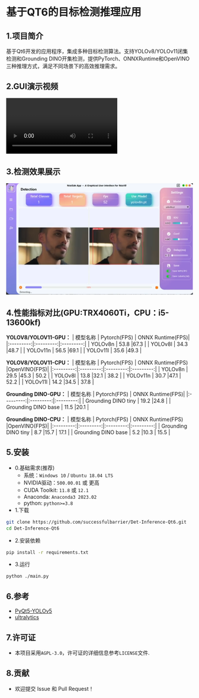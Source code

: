 # 基于QT6的目标检测推理应用
## 1.项目简介
基于Qt6开发的应用程序，集成多种目标检测算法。支持YOLOv8/YOLOv11闭集检测和Grounding DINO开集检测，提供PyTorch、ONNXRuntime和OpenVINO三种推理方式，满足不同场景下的高效推理需求。

## 2.GUI演示视频
![gui](img/cover.mp4)

## 3.检测效果展示
![gui](img/det.png)

## 4.性能指标对比(GPU:TRX4060Ti，CPU：i5-13600kf)
**YOLOV8/YOLOV11-GPU：**
| 模型名称	| Pytorch(FPS) | ONNX Runtime(FPS)|
|:---------:|:---------:|:---------:|
| YOLOv8n	| 53.8	    |67.3        |
| YOLOv8l	| 34.3      |48.7        |
| YOLOv11n	| 56.5      |69.1        |
| YOLOv11l	| 35.6      |49.3        | 

**YOLOV8/YOLOV11-CPU：**
| 模型名称	 | Pytorch(FPS) | ONNX Runtime(FPS) |OpenVINO(FPS)|
|:---------:|:---------:|:---------:|:---------:|
| YOLOv8n	| 29.5	    |45.3       |	50.2    |
| YOLOv8l	| 13.8	    |32.1       | 	38.2    |
| YOLOv11n	| 30.7	    |47.1       |	52.2    |
| YOLOv11l	| 14.2	    |34.5       | 	37.8    |

**Grounding DINO-GPU：**
| 模型名称	| Pytorch(FPS) | ONNX Runtime(FPS)|
|:---------:|:---------:|:---------:|
| Grounding DINO tiny	| 19.2      |24.8        |
| Grounding DINO base	| 11.5	    |20.1        |

**Grounding DINO-CPU：**
| 模型名称	 | Pytorch(FPS) | ONNX Runtime(FPS) |OpenVINO(FPS)|
|:---------:|:---------:|:---------:|:---------:|
| Grounding DINO tiny	| 8.7	    |15.7        |	17.1	|
| Grounding DINO base	| 5.2	    |10.3        | 	15.5    |


## 5.安装
- 0.基础需求(推荐)
  - 系统：`Windows 10` / `Ubuntu 18.04 LTS`	
  - NVIDIA驱动：`500.00.01` 或 更高
  - CUDA Toolkit:	`11.8` 或 `12.1`
  - Anaconda: `Anaconda3 2023.02`
  - python: `python>=3.8` 
- 1.下载
```bash
git clone https://github.com/successfulbarrier/Det-Inference-Qt6.git
cd Det-Inference-Qt6
```
- 2.安装依赖
```bash
pip install -r requirements.txt
```
- 3.运行
```bash
python ./main.py
```
## 6.参考
- [PyQt5-YOLOv5](https://github.com/Javacr/PyQt5-YOLOv5)
- [ultralytics](https://github.com/ultralytics/ultralytics)
## 7.许可证
- 本项目采用`AGPL-3.0`，许可证的详细信息参考`LICENSE`文件.

## 8.贡献
- 欢迎提交 Issue 和 Pull Request！
